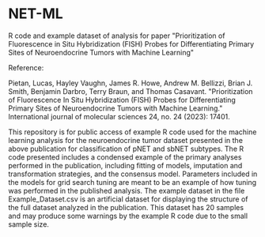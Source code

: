 # NET-ML
R code and example dataset of analysis for paper "Prioritization of Fluorescence in Situ Hybridization (FISH) Probes for Differentiating Primary Sites of Neuroendocrine Tumors with Machine Learning"


Reference:

Pietan, Lucas, Hayley Vaughn, James R. Howe, Andrew M. Bellizzi, Brian J. Smith, Benjamin Darbro, Terry Braun, and Thomas Casavant. "Prioritization of Fluorescence In Situ Hybridization (FISH) Probes for Differentiating Primary Sites of Neuroendocrine Tumors with Machine Learning." International journal of molecular sciences 24, no. 24 (2023): 17401.


This repository is for public access of example R code used for the machine learning analysis for the neuroendocrine tumor dataset presented in the above publication for classification of pNET and sbNET subtypes.
The R code presented includes a condensed example of the primary analyses performed in the publication, including fitting of models, imputation and transformation strategies, and the consensus model.
Parameters included in the models for grid search tuning are meant to be an example of how tuning was performed in the published analysis.
The example dataset in the file Example_Dataset.csv is an artificial dataset for displaying the structure of the full dataset analyzed in the publication. This dataset has 20 samples and may produce some warnings by the example R code due to the small sample size.

